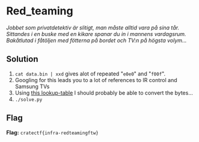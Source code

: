 # Red_teaming
*Jobbet som privatdetektiv är slitigt, man måste alltid vara på sina tår. Sittandes i en buske med en kikare spanar du in i mannens vardagsrum. Bakåtlutad i fåtöljen med fötterna på bordet och TV:n på högsta volym...*

## Solution
1. `cat data.bin | xxd` gives alot of repeated "`e0e0`" and "`f00f`".
2. Googling for this leads you to a lot of references to IR control and Samsung TVs
4. Using [this lookup-table](https://github.com/FarInHeight/Samsung-IR-Receiver-on-Bare-Metal-Pi/blob/main/lookup_table.f) I should probably be able to convert the bytes...
3. `./solve.py`


## Flag
**Flag:** `cratectf{infra-redteamingftw}`
